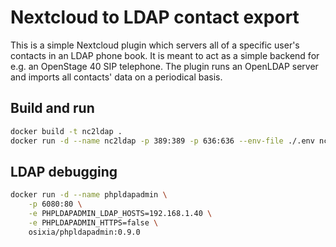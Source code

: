 # Nextcloud to LDAP contact export

This is a simple Nextcloud plugin which servers all of a specific user's
contacts in an LDAP phone book.
It is meant to act as a simple backend for e.g. an OpenStage 40 SIP telephone.
The plugin runs an OpenLDAP server and imports all contacts' data on a
periodical basis.

## Build and run

```sh
docker build -t nc2ldap .
docker run -d --name nc2ldap -p 389:389 -p 636:636 --env-file ./.env nc2ldap
```

## LDAP debugging

```sh
docker run -d --name phpldapadmin \
    -p 6080:80 \
    -e PHPLDAPADMIN_LDAP_HOSTS=192.168.1.40 \
    -e PHPLDAPADMIN_HTTPS=false \
    osixia/phpldapadmin:0.9.0
```
